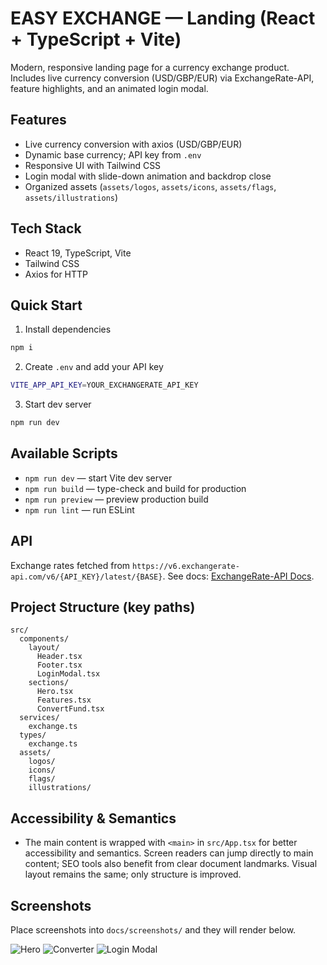 # EASY EXCHANGE — Landing (React + TypeScript + Vite)

Modern, responsive landing page for a currency exchange product. Includes live currency conversion (USD/GBP/EUR) via ExchangeRate-API, feature highlights, and an animated login modal.

## Features
- Live currency conversion with axios (USD/GBP/EUR)
- Dynamic base currency; API key from `.env`
- Responsive UI with Tailwind CSS
- Login modal with slide-down animation and backdrop close
- Organized assets (`assets/logos`, `assets/icons`, `assets/flags`, `assets/illustrations`)

## Tech Stack
- React 19, TypeScript, Vite
- Tailwind CSS
- Axios for HTTP

## Quick Start
1) Install dependencies
```bash
npm i
```

2) Create `.env` and add your API key
```bash
VITE_APP_API_KEY=YOUR_EXCHANGERATE_API_KEY
```

3) Start dev server
```bash
npm run dev
```

## Available Scripts
- `npm run dev` — start Vite dev server
- `npm run build` — type-check and build for production
- `npm run preview` — preview production build
- `npm run lint` — run ESLint

## API
Exchange rates fetched from `https://v6.exchangerate-api.com/v6/{API_KEY}/latest/{BASE}`. See docs: [ExchangeRate-API Docs](https://www.exchangerate-api.com/docs).

## Project Structure (key paths)
```
src/
  components/
    layout/
      Header.tsx
      Footer.tsx
      LoginModal.tsx
    sections/
      Hero.tsx
      Features.tsx
      ConvertFund.tsx
  services/
    exchange.ts
  types/
    exchange.ts
  assets/
    logos/
    icons/
    flags/
    illustrations/
```

## Accessibility & Semantics
- The main content is wrapped with `<main>` in `src/App.tsx` for better accessibility and semantics. Screen readers can jump directly to main content; SEO tools also benefit from clear document landmarks. Visual layout remains the same; only structure is improved.

## Screenshots
Place screenshots into `docs/screenshots/` and they will render below.

![Hero](docs/screenshots/hero.png)
![Converter](docs/screenshots/converter.png)
![Login Modal](docs/screenshots/login-modal.png)